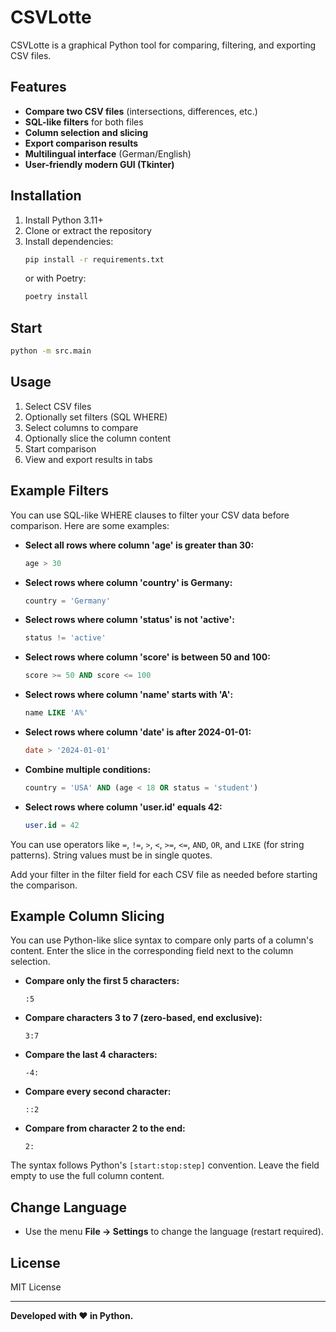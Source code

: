 # CSVLotte

CSVLotte is a graphical Python tool for comparing, filtering, and exporting CSV files.

## Features
- **Compare two CSV files** (intersections, differences, etc.)
- **SQL-like filters** for both files
- **Column selection and slicing**
- **Export comparison results**
- **Multilingual interface** (German/English)
- **User-friendly modern GUI (Tkinter)**

## Installation

1. Install Python 3.11+
2. Clone or extract the repository
3. Install dependencies:
   ```bash
   pip install -r requirements.txt
   ```
   or with Poetry:
   ```bash
   poetry install
   ```

## Start

```bash
python -m src.main
```

## Usage
1. Select CSV files
2. Optionally set filters (SQL WHERE)
3. Select columns to compare
4. Optionally slice the column content
5. Start comparison
6. View and export results in tabs

## Example Filters

You can use SQL-like WHERE clauses to filter your CSV data before comparison. Here are some examples:

- **Select all rows where column 'age' is greater than 30:**
  ```sql
  age > 30
  ```
- **Select rows where column 'country' is Germany:**
  ```sql
  country = 'Germany'
  ```
- **Select rows where column 'status' is not 'active':**
  ```sql
  status != 'active'
  ```
- **Select rows where column 'score' is between 50 and 100:**
  ```sql
  score >= 50 AND score <= 100
  ```
- **Select rows where column 'name' starts with 'A':**
  ```sql
  name LIKE 'A%'
  ```
- **Select rows where column 'date' is after 2024-01-01:**
  ```sql
  date > '2024-01-01'
  ```
- **Combine multiple conditions:**
  ```sql
  country = 'USA' AND (age < 18 OR status = 'student')
  ```
- **Select rows where column 'user.id' equals 42:**
  ```sql
  user.id = 42
  ```

You can use operators like `=`, `!=`, `>`, `<`, `>=`, `<=`, `AND`, `OR`, and `LIKE` (for string patterns). String values must be in single quotes.

Add your filter in the filter field for each CSV file as needed before starting the comparison.

## Example Column Slicing

You can use Python-like slice syntax to compare only parts of a column's content. Enter the slice in the corresponding field next to the column selection.

- **Compare only the first 5 characters:**
  ```
  :5
  ```
- **Compare characters 3 to 7 (zero-based, end exclusive):**
  ```
  3:7
  ```
- **Compare the last 4 characters:**
  ```
  -4:
  ```
- **Compare every second character:**
  ```
  ::2
  ```
- **Compare from character 2 to the end:**
  ```
  2:
  ```

The syntax follows Python's `[start:stop:step]` convention. Leave the field empty to use the full column content.

## Change Language
- Use the menu **File → Settings** to change the language (restart required).

## License
MIT License

---

**Developed with ❤️ in Python.**
